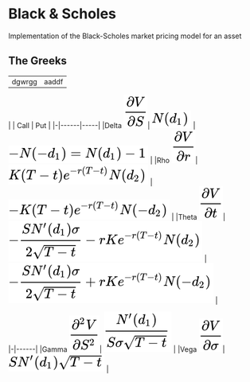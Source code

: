 # Black & Scholes
Implementation of the Black-Scholes market pricing model for an asset


## The Greeks
<table>
  <tr>
    <td>
      dgwrgg
    </td>
    <td>
      aaddf
    </td>
  </tr>
</table>
| | Call | Put |
|-|------|-----|
|Delta <img src="./images/delta_genform.svg" />| <img src="./images/delta_callform.svg" /> | <img src="./images/delta_putform.svg" /> |
|Rho <img src="./images/rho_genform.svg" />| <img src="./images/rho_callform.svg" /> | <img src="./images/rho_putform.svg" /> |
|Theta <img src="./images/theta_genform.svg" />| <img src="./images/theta_callform.svg" /> | <img src="./images/theta_putform.svg" /> |

|-|------|
|Gamma <img src="./images/gamma_genform.svg" />| <img src="./images/gamma.svg" /> |
|Vega <img src="./images/vega_genform.svg" />| <img src="./images/vega.svg" /> |
